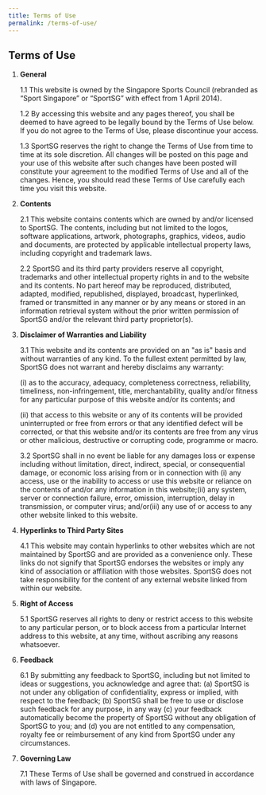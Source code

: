 ```yaml
---
title: Terms of Use
permalink: /terms-of-use/
---
```

## Terms of Use

1. **General**

	1.1  This website is owned by the Singapore Sports Council (rebranded as “Sport Singapore” or “SportSG” with effect from 1 April 2014).

	 1.2  By accessing this website and any pages thereof, you shall be deemed to have agreed to be legally bound by the Terms of Use below. If you do not agree to the Terms of Use, please discontinue your access.

	1.3  SportSG reserves the right to change the Terms of Use from time to time at its sole discretion. All changes will be posted on this page and your use of this website after such changes have been posted will constitute your agreement to the modified Terms of Use and all of the changes. Hence, you should read these Terms of Use carefully each time you visit this website.

2. **Contents**

	2.1 This website contains contents which are owned by and/or licensed to SportSG. The contents, including but not limited to the logos, software applications, artwork, photographs, graphics, videos, audio and documents, are protected by applicable intellectual property laws, including copyright and trademark laws.

	2.2  SportSG and its third party providers reserve all copyright, trademarks and other intellectual property rights in and to the website and its contents. No part hereof may be reproduced, distributed, adapted, modified, republished, displayed, broadcast, hyperlinked, framed or transmitted in any manner or by any means or stored in an information retrieval system without the prior written permission of SportSG and/or the relevant third party proprietor(s).

3. **Disclaimer of Warranties and Liability**

	3.1  This website and its contents are provided on an "as is" basis and without warranties of any kind. To the fullest extent permitted by law, SportSG does not warrant and hereby disclaims any warranty:

	(i)  as to the accuracy, adequacy, completeness correctness, reliability, timeliness, non-infringement, title, merchantability, quality and/or fitness for any particular purpose of this website and/or its contents; and

	(ii) that access to this website or any of its contents will be provided uninterrupted or free from errors or that any identified defect will be corrected, or that this website and/or its contents are free from any virus or other malicious, destructive or corrupting code, programme or macro.

	3.2  SportSG shall in no event be liable for any damages loss or expense including without limitation, direct, indirect, special, or consequential damage, or economic loss arising from or in connection with (i) any access, use or the inability to access or use this website or reliance on the contents of and/or any information in this website;(ii) any system, server or connection failure, error, omission, interruption, delay in transmission, or computer virus; and/or(iii) any use of or access to any other website linked to this website.

4. **Hyperlinks to Third Party Sites**

	4.1  This website may contain hyperlinks to other websites which are not maintained by SportSG and are provided as a convenience only. These links do not signify that SportSG endorses the websites or imply any kind of association or affiliation with those websites. SportSG does not take responsibility for the content of any external website linked from within our website.

5. **Right of Access**

	5.1  SportSG reserves all rights to deny or restrict access to this website to any particular person, or to block access from a particular Internet address to this website, at any time, without ascribing any reasons whatsoever.

6. **Feedback**

	6.1  By submitting any feedback to SportSG, including but not limited to ideas or suggestions, you acknowledge and agree that: (a) SportSG is not under any obligation of confidentiality, express or implied, with respect to the feedback; (b) SportSG shall be free to use or disclose such feedback for any purpose, in any way (c) your feedback automatically become the property of SportSG without any obligation of SportSG to you; and (d) you are not entitled to any compensation, royalty fee or reimbursement of any kind from SportSG under any circumstances.

7. **Governing Law**

	7.1  These Terms of Use shall be governed and construed in accordance with laws of Singapore.